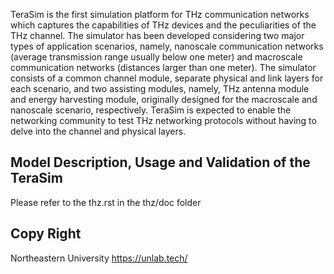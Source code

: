 TeraSim is the first simulation platform for THz communication networks which captures the capabilities of THz devices and the peculiarities of the THz channel. The simulator has been developed considering two major types of application scenarios, namely, nanoscale communication networks (average transmission range usually below one meter) and macroscale communication networks (distances larger than one meter). The simulator consists of a common channel module, separate physical and link layers for each scenario, and two assisting modules, namely, THz antenna module and energy harvesting module, originally designed for the macroscale and nanoscale scenario, respectively. TeraSim is expected to enable the networking community to test THz networking protocols without having to delve into the channel and physical layers.


Model Description, Usage and Validation of the TeraSim
------------------------------------------------
Please refer to the thz.rst in the thz/doc folder


Copy Right
------------------------------------------------
Northeastern University https://unlab.tech/
